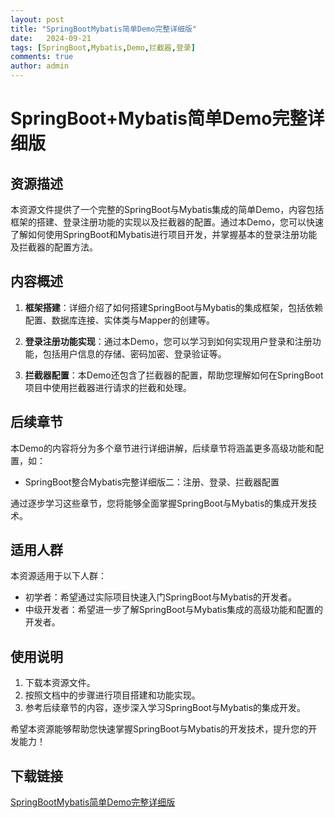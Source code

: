 ```yaml
---
layout: post
title: "SpringBootMybatis简单Demo完整详细版"
date:   2024-09-21
tags: [SpringBoot,Mybatis,Demo,拦截器,登录]
comments: true
author: admin
---
```

# SpringBoot+Mybatis简单Demo完整详细版

## 资源描述

本资源文件提供了一个完整的SpringBoot与Mybatis集成的简单Demo，内容包括框架的搭建、登录注册功能的实现以及拦截器的配置。通过本Demo，您可以快速了解如何使用SpringBoot和Mybatis进行项目开发，并掌握基本的登录注册功能及拦截器的配置方法。

## 内容概述

1. **框架搭建**：详细介绍了如何搭建SpringBoot与Mybatis的集成框架，包括依赖配置、数据库连接、实体类与Mapper的创建等。

2. **登录注册功能实现**：通过本Demo，您可以学习到如何实现用户登录和注册功能，包括用户信息的存储、密码加密、登录验证等。

3. **拦截器配置**：本Demo还包含了拦截器的配置，帮助您理解如何在SpringBoot项目中使用拦截器进行请求的拦截和处理。

## 后续章节

本Demo的内容将分为多个章节进行详细讲解，后续章节将涵盖更多高级功能和配置，如：

- SpringBoot整合Mybatis完整详细版二：注册、登录、拦截器配置

通过逐步学习这些章节，您将能够全面掌握SpringBoot与Mybatis的集成开发技术。

## 适用人群

本资源适用于以下人群：

- 初学者：希望通过实际项目快速入门SpringBoot与Mybatis的开发者。
- 中级开发者：希望进一步了解SpringBoot与Mybatis集成的高级功能和配置的开发者。

## 使用说明

1. 下载本资源文件。
2. 按照文档中的步骤进行项目搭建和功能实现。
3. 参考后续章节的内容，逐步深入学习SpringBoot与Mybatis的集成开发。

希望本资源能够帮助您快速掌握SpringBoot与Mybatis的开发技术，提升您的开发能力！

## 下载链接

[SpringBootMybatis简单Demo完整详细版](https://pan.quark.cn/s/d80c0d8e945a)